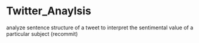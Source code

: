 # Twitter_Anaylsis
analyze sentence structure of a tweet to interpret the sentimental value of a particular subject
(recommit)
